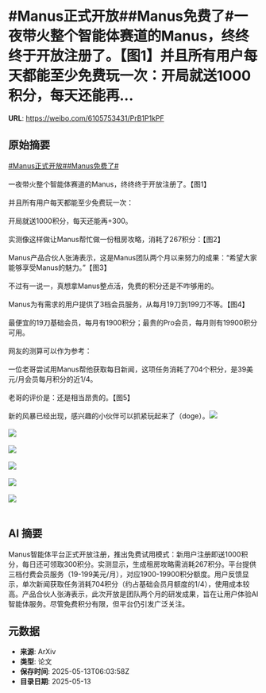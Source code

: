 # #Manus正式开放##Manus免费了#一夜带火整个智能体赛道的Manus，终终终于开放注册了。【图1】并且所有用户每天都能至少免费玩一次：开局就送1000积分，每天还能再...

**URL**: https://weibo.com/6105753431/PrB1P1kPF

## 原始摘要

<a href="https://m.weibo.cn/search?containerid=231522type%3D1%26t%3D10%26q%3D%23Manus%E6%AD%A3%E5%BC%8F%E5%BC%80%E6%94%BE%23&amp;extparam=%23Manus%E6%AD%A3%E5%BC%8F%E5%BC%80%E6%94%BE%23" data-hide=""><span class="surl-text">#Manus正式开放#</span></a><a href="https://m.weibo.cn/search?containerid=231522type%3D1%26t%3D10%26q%3D%23Manus%E5%85%8D%E8%B4%B9%E4%BA%86%23&amp;extparam=%23Manus%E5%85%8D%E8%B4%B9%E4%BA%86%23" data-hide=""><span class="surl-text">#Manus免费了#</span></a><br><br>一夜带火整个智能体赛道的Manus，终终终于开放注册了。【图1】<br><br>并且所有用户每天都能至少免费玩一次：<br><br>开局就送1000积分，每天还能再+300。<br><br>实测像这样做让Manus帮忙做一份租房攻略，消耗了267积分：【图2】<br><br>Manus产品合伙人张涛表示，这是Manus团队两个月以来努力的成果：“希望大家能够享受Manus的魅力。”【图3】<br><br>不过有一说一，真想拿Manus整点活，免费的积分还是不咋够用的。<br><br>Manus为有需求的用户提供了3档会员服务，从每月19刀到199刀不等。【图4】<br><br>最便宜的19刀基础会员，每月有1900积分；最贵的Pro会员，每月则有19900积分可用。<br><br>网友的测算可以作为参考：<br><br>一位老哥尝试用Manus帮他获取每日新闻，这项任务消耗了704个积分，是39美元/月会员每月积分的近1/4。<br><br>老哥的评价是：还是相当昂贵的。【图5】<br><br>新的风暴已经出现，感兴趣的小伙伴可以抓紧玩起来了（doge）。<img style="" src="https://tvax3.sinaimg.cn/large/006Fd7o3ly1i1dliolux0j30zk0e0t9l.jpg" referrerpolicy="no-referrer"><br><br><img style="" src="https://tvax2.sinaimg.cn/large/006Fd7o3ly1i1dlivv6tlg30u00gu1l1.gif" referrerpolicy="no-referrer"><br><br><img style="" src="https://tvax4.sinaimg.cn/large/006Fd7o3ly1i1dljdcwgkj30oe07cjto.jpg" referrerpolicy="no-referrer"><br><br><img style="" src="https://tvax4.sinaimg.cn/large/006Fd7o3ly1i1dljn0nwij30zk0jv0y4.jpg" referrerpolicy="no-referrer"><br><br><img style="" src="https://tvax1.sinaimg.cn/large/006Fd7o3ly1i1dljz6kqzj30oq0m0aid.jpg" referrerpolicy="no-referrer"><br><br><img style="" src="https://tvax3.sinaimg.cn/large/006Fd7o3ly1i1dlmodsi0j329y1e0e2r.jpg" referrerpolicy="no-referrer"><br><br>

## AI 摘要

Manus智能体平台正式开放注册，推出免费试用模式：新用户注册即送1000积分，每日还可领取300积分。实测显示，生成租房攻略需消耗267积分。平台提供三档付费会员服务（19-199美元/月），对应1900-19900积分额度。用户反馈显示，单次新闻获取任务消耗704积分（约占基础会员月额度的1/4），使用成本较高。产品合伙人张涛表示，此次开放是团队两个月的研发成果，旨在让用户体验AI智能体服务。尽管免费积分有限，但平台仍引发广泛关注。

## 元数据

- **来源**: ArXiv
- **类型**: 论文
- **保存时间**: 2025-05-13T06:03:58Z
- **目录日期**: 2025-05-13
